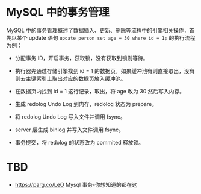 # MySQL 中的事务管理

MySQL 中的事务管理概述了数据插入、更新、删除等流程中的引擎相关操作，首先以某个 update 语句 `update person set age = 30 where id = 1;` 的执行流程为例：

- 分配事务 ID，开启事务，获取锁，没有获取到锁则等待。

- 执行器先通过存储引擎找到 id = 1 的数据页，如果缓冲池有则直接取出，没有则去主键索引上取出对应的数据页放入缓冲池。

- 在数据页内找到 id = 1 这行记录，取出，将 age 改为 30 然后写入内存。

- 生成 redolog Undo Log 到内存，redolog 状态为 prepare。

- 将 redolog Undo Log 写入文件并调用 fsync。

- server 层生成 binlog 并写入文件调用 fsync。

- 事务提交，将 redolog 的状态改为 commited 释放锁。

# TBD

- https://parg.co/LeO Mysql 事务-你想知道的都在这

